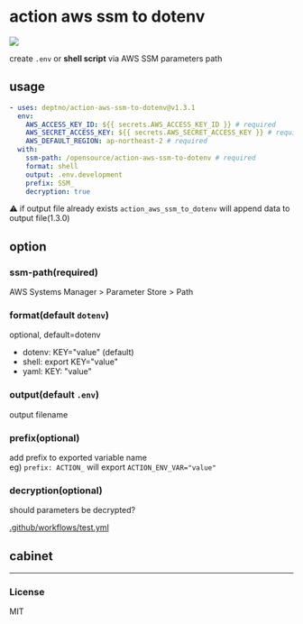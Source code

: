 # action aws ssm to dotenv
![](https://github.com/deptno/action-aws-ssm-to-dotenv/workflows/v1/badge.svg)

create `.env` or **shell script** via AWS SSM parameters path

## usage

```yaml
- uses: deptno/action-aws-ssm-to-dotenv@v1.3.1
  env:
    AWS_ACCESS_KEY_ID: ${{ secrets.AWS_ACCESS_KEY_ID }} # required
    AWS_SECRET_ACCESS_KEY: ${{ secrets.AWS_SECRET_ACCESS_KEY }} # required
    AWS_DEFAULT_REGION: ap-northeast-2 # required
  with:
    ssm-path: /opensource/action-aws-ssm-to-dotenv # required
    format: shell
    output: .env.development
    prefix: SSM_
    decryption: true
```

⚠️ if output file already exists `action_aws_ssm_to_dotenv` will append data to output file(1.3.0)

## option

### ssm-path(required)
AWS Systems Manager > Parameter Store > Path

### format(default `dotenv`)
optional, default=dotenv  
  - dotenv: KEY="value" (default)
  - shell: export KEY="value"  
  - yaml: KEY: "value" 
  
### output(default `.env`)
output filename

### prefix(optional)
add prefix to exported variable name  
eg) `prefix: ACTION_` will export `ACTION_ENV_VAR="value"`

### decryption(optional)
should parameters be decrypted?

[.github/workflows/test.yml](.github/workflows/test.yml)

## cabinet

---
### License
MIT

